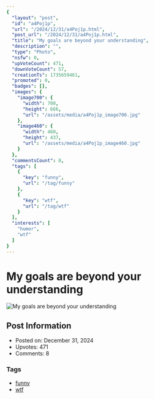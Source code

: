 ```yaml
---
{
  "layout": "post",
  "id": "a4Poj1p",
  "url": "/2024/12/31/a4Poj1p.html",
  "post_url": "/2024/12/31/a4Poj1p.html",
  "title": "My goals are beyond your understanding",
  "description": "",
  "type": "Photo",
  "nsfw": 0,
  "upVoteCount": 471,
  "downVoteCount": 57,
  "creationTs": 1735659461,
  "promoted": 0,
  "badges": [],
  "images": {
    "image700": {
      "width": 700,
      "height": 666,
      "url": "/assets/media/a4Poj1p_image700.jpg"
    },
    "image460": {
      "width": 460,
      "height": 437,
      "url": "/assets/media/a4Poj1p_image460.jpg"
    }
  },
  "commentsCount": 8,
  "tags": [
    {
      "key": "funny",
      "url": "/tag/funny"
    },
    {
      "key": "wtf",
      "url": "/tag/wtf"
    }
  ],
  "interests": [
    "humor",
    "wtf"
  ]
}
---
```


# My goals are beyond your understanding

![My goals are beyond your understanding](/assets/media/a4Poj1p_image700.jpg)

## Post Information

- Posted on: December 31, 2024
- Upvotes: 471
- Comments: 8

### Tags

- [funny](/tag/funny)
- [wtf](/tag/wtf)
